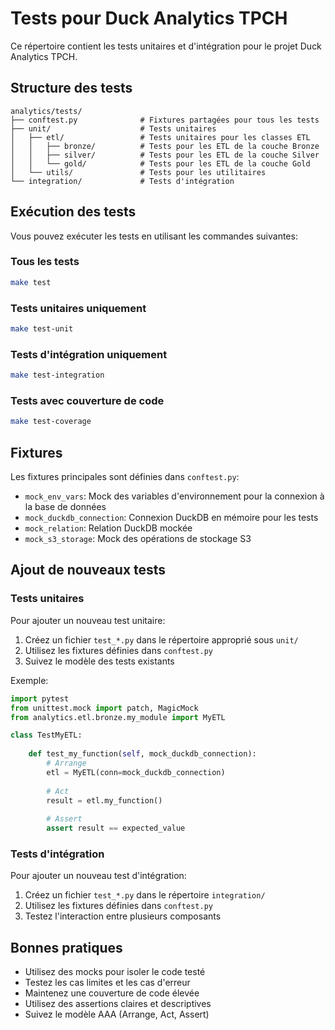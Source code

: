 # Tests pour Duck Analytics TPCH

Ce répertoire contient les tests unitaires et d'intégration pour le projet Duck Analytics TPCH.

## Structure des tests

```
analytics/tests/
├── conftest.py              # Fixtures partagées pour tous les tests
├── unit/                    # Tests unitaires
│   ├── etl/                 # Tests unitaires pour les classes ETL
│   │   ├── bronze/          # Tests pour les ETL de la couche Bronze
│   │   ├── silver/          # Tests pour les ETL de la couche Silver
│   │   └── gold/            # Tests pour les ETL de la couche Gold
│   └── utils/               # Tests pour les utilitaires
└── integration/             # Tests d'intégration
```

## Exécution des tests

Vous pouvez exécuter les tests en utilisant les commandes suivantes:

### Tous les tests

```bash
make test
```

### Tests unitaires uniquement

```bash
make test-unit
```

### Tests d'intégration uniquement

```bash
make test-integration
```

### Tests avec couverture de code

```bash
make test-coverage
```

## Fixtures

Les fixtures principales sont définies dans `conftest.py`:

- `mock_env_vars`: Mock des variables d'environnement pour la connexion à la base de données
- `mock_duckdb_connection`: Connexion DuckDB en mémoire pour les tests
- `mock_relation`: Relation DuckDB mockée
- `mock_s3_storage`: Mock des opérations de stockage S3

## Ajout de nouveaux tests

### Tests unitaires

Pour ajouter un nouveau test unitaire:

1. Créez un fichier `test_*.py` dans le répertoire approprié sous `unit/`
2. Utilisez les fixtures définies dans `conftest.py`
3. Suivez le modèle des tests existants

Exemple:

```python
import pytest
from unittest.mock import patch, MagicMock
from analytics.etl.bronze.my_module import MyETL

class TestMyETL:
    
    def test_my_function(self, mock_duckdb_connection):
        # Arrange
        etl = MyETL(conn=mock_duckdb_connection)
        
        # Act
        result = etl.my_function()
        
        # Assert
        assert result == expected_value
```

### Tests d'intégration

Pour ajouter un nouveau test d'intégration:

1. Créez un fichier `test_*.py` dans le répertoire `integration/`
2. Utilisez les fixtures définies dans `conftest.py`
3. Testez l'interaction entre plusieurs composants

## Bonnes pratiques

- Utilisez des mocks pour isoler le code testé
- Testez les cas limites et les cas d'erreur
- Maintenez une couverture de code élevée
- Utilisez des assertions claires et descriptives
- Suivez le modèle AAA (Arrange, Act, Assert)
